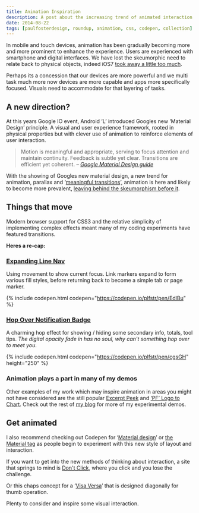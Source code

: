 ```yaml
---
title: Animation Inspiration
description: A post about the increasing trend of animated interaction in apps and roundup of some of Pauls demo work featuring animation and transitions. 
date: 2014-08-22
tags: [paulfosterdesign, roundup, animation, css, codepen, collection]
---
```

In mobile and touch devices, animation has been gradually becoming more and more prominent to enhance the experience. Users are experienced with smartphone and digital interfaces. We have lost the skeumorphic need to relate back to physical objects, indeed iOS7 [took away a little too much](https://medium.com/coding-design/confusion-with-ios7-1s-new-keyboard-b9fbc46a0e3c). 

Perhaps its a concession that our devices are more powerful and we multi task much more now devices are more capable and apps more specifically focused. Visuals need to accommodate for that layering of tasks.

## A new direction?

At this years Google IO event, Android ‘L’ introduced Googles new ‘Material Design’ principle. A visual and user experience framework, rooted in physical properties but with clever use of animation to reinforce elements of user interaction.

>	Motion is meaningful and appropriate, serving to focus attention and maintain continuity. Feedback is subtle yet clear. Transitions are efficient yet coherent. _&ndash; [Google Material Design guide](http://www.google.com/design/spec/material-design/introduction.html#introduction-principles)_

With the showing of Googles new material design, a new trend for animation, parallax and ‘[meaningful transitions](http://www.google.com/design/spec/animation/meaningful-transitions.html#meaningful-transitions-visual-continuity)’, animation is here and likely to become more prevalent, [leaving behind the skeumorphism before it](http://www.dezeen.com/2014/07/26/alex-wiltshire-google-material-design-end-of-skeumorphism/).

## Things that move

Modern browser support for CSS3 and the relative simplicity of implementing complex effects meant many of my coding experiments have featured transitions. 

**Heres a re-cap:**

### [Expanding Line Nav](/blog/expanding-line-navigation/)

Using movement to show current focus. Link markers expand to form various fill styles, before returning back to become a simple tab or page marker.

{% include codepen.html codepen="https://codepen.io/plfstr/pen/EdlBu" %}

### [Hop Over Notification Badge](/blog/hop-over-navigation/) 

A charming hop effect for showing / hiding some secondary info, totals, tool tips. _The digital opacity fade in has no soul, why can't something hop over to meet you_.

{% include codepen.html codepen="https://codepen.io/plfstr/pen/cgsGH" height="250" %}

### Animation plays a part in many of my demos

Other examples of my work which may inspire animation in areas you might not have considered are the still popular [Excerpt Peek](/blog/excerpt-peek/) and [‘PF’ Logo to Chart](/blog/pf-logo-chart/). Check out the rest of [my blog](/blog/) for more of my experimental demos.

## Get animated

I also recommend checking out Codepen for ‘[Material design](https://codepen.io/search?q=material&limit=all&depth=everything&show_forks=false)’ or [the Material tag](https://codepen.io/tag/material/) as people begin to experiment with this new style of layout and interaction.

If you want to get into the new methods of thinking about interaction, a site that springs to mind is [Don't Click](http://www.dontclick.it/), where you click and you lose the challenge.

Or this chaps concept for a ‘[Visa Versa](https://www.behance.net/gallery/VICE-VERSA-diagonal-UI-optimized-for-a-single-hand-IX/12419409)’ that is designed diagonally for thumb operation.

Plenty to consider and inspire some visual interaction.